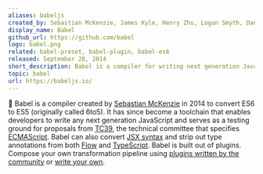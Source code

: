 ```yaml
---
aliases: babeljs
created_by: Sebastian McKenzie, James Kyle, Henry Zhu, Logan Smyth, Daniel Tschinder
display_name: Babel
github_url: https://github.com/babel
logo: babel.png
related: babel-preset, babel-plugin, babel-es6
released: September 28, 2014
short_description: Babel is a compiler for writing next generation JavaScript, today.
topic: babel
url: https://babeljs.io/
---
```


🐠 Babel is a compiler created by [Sebastian McKenzie](https://github.com/kittens) in 2014 to convert ES6 to ES5 (originally called 6to5). It has since become a toolchain that enables developers to write any next generation JavaScript and serves as a testing ground for proposals from [TC39](https://github.com/tc39), the technical committee that specifies [ECMAScript](https://en.wikipedia.org/wiki/ECMAScript). Babel can also convert [JSX syntax](https://facebook.github.io/jsx/) and strip out type annotations from both [Flow](https://flow.org/) and [TypeScript](https://www.typescriptlang.org/). Babel is built out of plugins. Compose your own transformation pipeline using [plugins written by the community](https://www.npmjs.com/browse/keyword/babel-plugin) or [write your own](https://github.com/thejameskyle/babel-handbook).

